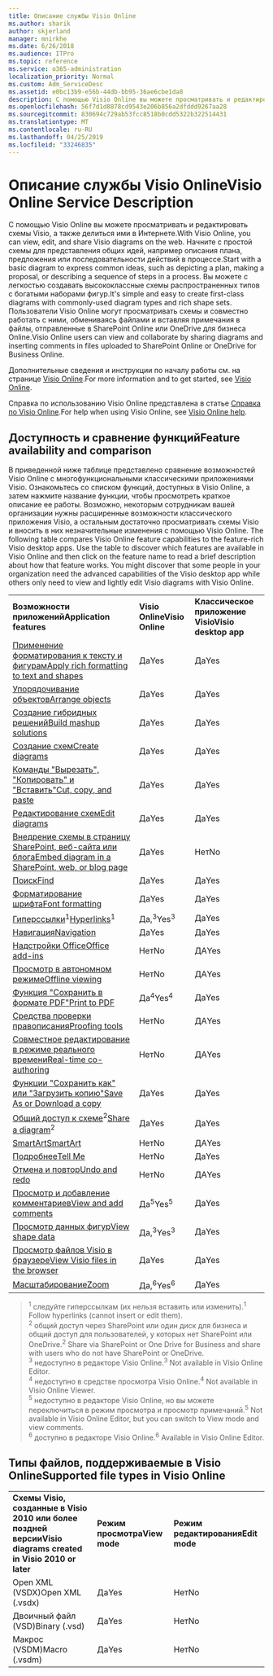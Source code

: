 ```yaml
---
title: Описание службы Visio Online
ms.author: sharik
author: skjerland
manager: mnirkhe
ms.date: 6/26/2018
ms.audience: ITPro
ms.topic: reference
ms.service: o365-administration
localization_priority: Normal
ms.custom: Adm_ServiceDesc
ms.assetid: e0bc13b9-e56b-44db-bb95-36ae6cbe1da8
description: С помощью Visio Online вы можете просматривать и редактировать схемы Visio, а также делиться ими в Интернете. Начните с простой схемы для представления общих идей, например описания плана, предложения или последовательности действий в процессе. Вы можете с легкостью создавать высококлассные схемы распространенных типов с богатыми наборами фигур. Пользователи Visio Online могут просматривать схемы и совместно работать с ними, обмениваясь файлами и вставляя примечания в файлы, отправленные в SharePoint Online или OneDrive для бизнеса Online.
ms.openlocfilehash: 56f7d1d8878cd9543e206b856a2dfddd9267aa28
ms.sourcegitcommit: 830694c729ab53fcc8518b0cdd5322b322514431
ms.translationtype: MT
ms.contentlocale: ru-RU
ms.lasthandoff: 04/25/2019
ms.locfileid: "33246835"
---
```

# <a name="visio-online-service-description"></a><span data-ttu-id="bba6b-106">Описание службы Visio Online</span><span class="sxs-lookup"><span data-stu-id="bba6b-106">Visio Online Service Description</span></span>

<span data-ttu-id="bba6b-107">С помощью Visio Online вы можете просматривать и редактировать схемы Visio, а также делиться ими в Интернете.</span><span class="sxs-lookup"><span data-stu-id="bba6b-107">With Visio Online, you can view, edit, and share Visio diagrams on the web.</span></span> <span data-ttu-id="bba6b-108">Начните с простой схемы для представления общих идей, например описания плана, предложения или последовательности действий в процессе.</span><span class="sxs-lookup"><span data-stu-id="bba6b-108">Start with a basic diagram to express common ideas, such as depicting a plan, making a proposal, or describing a sequence of steps in a process.</span></span> <span data-ttu-id="bba6b-109">Вы можете с легкостью создавать высококлассные схемы распространенных типов с богатыми наборами фигур.</span><span class="sxs-lookup"><span data-stu-id="bba6b-109">It's simple and easy to create first-class diagrams with commonly-used diagram types and rich shape sets.</span></span> <span data-ttu-id="bba6b-110">Пользователи Visio Online могут просматривать схемы и совместно работать с ними, обмениваясь файлами и вставляя примечания в файлы, отправленные в SharePoint Online или OneDrive для бизнеса Online.</span><span class="sxs-lookup"><span data-stu-id="bba6b-110">Visio Online users can view and collaborate by sharing diagrams and inserting comments in files uploaded to SharePoint Online or OneDrive for Business Online.</span></span>
  
<span data-ttu-id="bba6b-111">Дополнительные сведения и инструкции по началу работы см. на странице [Visio Online](https://products.office.com/en-US/visio/visio-online).</span><span class="sxs-lookup"><span data-stu-id="bba6b-111">For more information and to get started, see [Visio Online](https://products.office.com/en-US/visio/visio-online).</span></span>
  
<span data-ttu-id="bba6b-112">Справка по использованию Visio Online представлена в статье [Справка по Visio Online](https://go.microsoft.com/fwlink/?linkid=855982).</span><span class="sxs-lookup"><span data-stu-id="bba6b-112">For help when using Visio Online, see [Visio Online help](https://go.microsoft.com/fwlink/?linkid=855982).</span></span>
  
## <a name="feature-availability-and-comparison"></a><span data-ttu-id="bba6b-113">Доступность и сравнение функций</span><span class="sxs-lookup"><span data-stu-id="bba6b-113">Feature availability and comparison</span></span>

<span data-ttu-id="bba6b-p103">В приведенной ниже таблице представлено сравнение возможностей Visio Online с многофункциональными классическими приложениями Visio. Ознакомьтесь со списком функций, доступных в Visio Online, а затем нажмите название функции, чтобы просмотреть краткое описание ее работы. Возможно, некоторым сотрудникам вашей организации нужны расширенные возможности классического приложения Visio, а остальным достаточно просматривать схемы Visio и вносить в них незначительные изменения с помощью Visio Online. </span><span class="sxs-lookup"><span data-stu-id="bba6b-p103">The following table compares Visio Online feature capabilities to the feature-rich Visio desktop apps. Use the table to discover which features are available in Visio Online and then click on the feature name to read a brief description about how that feature works. You might discover that some people in your organization need the advanced capabilities of the Visio desktop app while others only need to view and lightly edit Visio diagrams with Visio Online.</span></span> 
  
||||
|:-----|:-----|:-----|
|<span data-ttu-id="bba6b-117">**Возможности приложений**</span><span class="sxs-lookup"><span data-stu-id="bba6b-117">**Application features**</span></span> <br/> |<span data-ttu-id="bba6b-118">**Visio Online**</span><span class="sxs-lookup"><span data-stu-id="bba6b-118">**Visio Online**</span></span> <br/> |<span data-ttu-id="bba6b-119">**Классическое приложение Visio**</span><span class="sxs-lookup"><span data-stu-id="bba6b-119">**Visio desktop app**</span></span> <br/> |
|[<span data-ttu-id="bba6b-120">Применение форматирования к тексту и фигурам</span><span class="sxs-lookup"><span data-stu-id="bba6b-120">Apply rich formatting to text and shapes</span></span>](visio-online.md#BM_1) <br/> |<span data-ttu-id="bba6b-121">Да</span><span class="sxs-lookup"><span data-stu-id="bba6b-121">Yes</span></span>  <br/> |<span data-ttu-id="bba6b-122">Да</span><span class="sxs-lookup"><span data-stu-id="bba6b-122">Yes</span></span>  <br/> |
|[<span data-ttu-id="bba6b-123">Упорядочивание объектов</span><span class="sxs-lookup"><span data-stu-id="bba6b-123">Arrange objects</span></span>](visio-online.md#BM_2) <br/> |<span data-ttu-id="bba6b-124">Да</span><span class="sxs-lookup"><span data-stu-id="bba6b-124">Yes</span></span>  <br/> |<span data-ttu-id="bba6b-125">Да</span><span class="sxs-lookup"><span data-stu-id="bba6b-125">Yes</span></span>  <br/> |
|[<span data-ttu-id="bba6b-126">Создание гибридных решений</span><span class="sxs-lookup"><span data-stu-id="bba6b-126">Build mashup solutions</span></span>](visio-online.md#BM_3) <br/> |<span data-ttu-id="bba6b-127">Да</span><span class="sxs-lookup"><span data-stu-id="bba6b-127">Yes</span></span>  <br/> |<span data-ttu-id="bba6b-128">Да</span><span class="sxs-lookup"><span data-stu-id="bba6b-128">Yes</span></span>  <br/> |
|[<span data-ttu-id="bba6b-129">Создание схем</span><span class="sxs-lookup"><span data-stu-id="bba6b-129">Create diagrams</span></span>](visio-online.md#BM_4) <br/> |<span data-ttu-id="bba6b-130">Да</span><span class="sxs-lookup"><span data-stu-id="bba6b-130">Yes</span></span>  <br/> |<span data-ttu-id="bba6b-131">Да</span><span class="sxs-lookup"><span data-stu-id="bba6b-131">Yes</span></span>  <br/> |
|[<span data-ttu-id="bba6b-132">Команды "Вырезать", "Копировать" и "Вставить"</span><span class="sxs-lookup"><span data-stu-id="bba6b-132">Cut, copy, and paste</span></span>](visio-online.md#BM_5) <br/> |<span data-ttu-id="bba6b-133">Да</span><span class="sxs-lookup"><span data-stu-id="bba6b-133">Yes</span></span>  <br/> |<span data-ttu-id="bba6b-134">Да</span><span class="sxs-lookup"><span data-stu-id="bba6b-134">Yes</span></span>  <br/> |
|[<span data-ttu-id="bba6b-135">Редактирование схем</span><span class="sxs-lookup"><span data-stu-id="bba6b-135">Edit diagrams</span></span>](visio-online.md#BM_6) <br/> |<span data-ttu-id="bba6b-136">Да</span><span class="sxs-lookup"><span data-stu-id="bba6b-136">Yes</span></span>  <br/> |<span data-ttu-id="bba6b-137">Да</span><span class="sxs-lookup"><span data-stu-id="bba6b-137">Yes</span></span>  <br/> |
|[<span data-ttu-id="bba6b-138">Внедрение схемы в страницу SharePoint, веб-сайта или блога</span><span class="sxs-lookup"><span data-stu-id="bba6b-138">Embed diagram in a SharePoint, web, or blog page</span></span>](visio-online.md#BM_7) <br/> |<span data-ttu-id="bba6b-139">Да</span><span class="sxs-lookup"><span data-stu-id="bba6b-139">Yes</span></span>  <br/> |<span data-ttu-id="bba6b-140">Нет</span><span class="sxs-lookup"><span data-stu-id="bba6b-140">No</span></span>  <br/> |
|[<span data-ttu-id="bba6b-141">Поиск</span><span class="sxs-lookup"><span data-stu-id="bba6b-141">Find</span></span>](visio-online.md#BM_8) <br/> |<span data-ttu-id="bba6b-142">Да</span><span class="sxs-lookup"><span data-stu-id="bba6b-142">Yes</span></span>  <br/> |<span data-ttu-id="bba6b-143">Да</span><span class="sxs-lookup"><span data-stu-id="bba6b-143">Yes</span></span>  <br/> |
|[<span data-ttu-id="bba6b-144">Форматирование шрифта</span><span class="sxs-lookup"><span data-stu-id="bba6b-144">Font formatting</span></span>](visio-online.md#BM_9) <br/> |<span data-ttu-id="bba6b-145">Да</span><span class="sxs-lookup"><span data-stu-id="bba6b-145">Yes</span></span>  <br/> |<span data-ttu-id="bba6b-146">Да</span><span class="sxs-lookup"><span data-stu-id="bba6b-146">Yes</span></span>  <br/> |
|<span data-ttu-id="bba6b-147">[Гиперссылки](visio-online.md#BM_10)<sup>1</sup></span><span class="sxs-lookup"><span data-stu-id="bba6b-147">[Hyperlinks](visio-online.md#BM_10)<sup>1</sup></span></span> <br/> |<span data-ttu-id="bba6b-148">Да,<sup>3</sup></span><span class="sxs-lookup"><span data-stu-id="bba6b-148">Yes<sup>3</sup></span></span> <br/> |<span data-ttu-id="bba6b-149">Да</span><span class="sxs-lookup"><span data-stu-id="bba6b-149">Yes</span></span>  <br/> |
|[<span data-ttu-id="bba6b-150">Навигация</span><span class="sxs-lookup"><span data-stu-id="bba6b-150">Navigation</span></span>](visio-online.md#BM_11) <br/> |<span data-ttu-id="bba6b-151">Да</span><span class="sxs-lookup"><span data-stu-id="bba6b-151">Yes</span></span>  <br/> |<span data-ttu-id="bba6b-152">Да</span><span class="sxs-lookup"><span data-stu-id="bba6b-152">Yes</span></span>  <br/> |
|[<span data-ttu-id="bba6b-153">Надстройки Office</span><span class="sxs-lookup"><span data-stu-id="bba6b-153">Office add-ins</span></span>](visio-online.md#BM_12) <br/> |<span data-ttu-id="bba6b-154">Нет</span><span class="sxs-lookup"><span data-stu-id="bba6b-154">No</span></span>  <br/> |<span data-ttu-id="bba6b-155">ДА</span><span class="sxs-lookup"><span data-stu-id="bba6b-155">Yes</span></span>  <br/> |
|[<span data-ttu-id="bba6b-156">Просмотр в автономном режиме</span><span class="sxs-lookup"><span data-stu-id="bba6b-156">Offline viewing</span></span>](visio-online.md#BM_13) <br/> |<span data-ttu-id="bba6b-157">Нет</span><span class="sxs-lookup"><span data-stu-id="bba6b-157">No</span></span>  <br/> |<span data-ttu-id="bba6b-158">ДА</span><span class="sxs-lookup"><span data-stu-id="bba6b-158">Yes</span></span>  <br/> |
|[<span data-ttu-id="bba6b-159">Функция "Сохранить в формате PDF"</span><span class="sxs-lookup"><span data-stu-id="bba6b-159">Print to PDF </span></span>](visio-online.md#BM_14) <br/> |<span data-ttu-id="bba6b-160">Да<sup>4</sup></span><span class="sxs-lookup"><span data-stu-id="bba6b-160">Yes<sup>4</sup></span></span> <br/> |<span data-ttu-id="bba6b-161">Да</span><span class="sxs-lookup"><span data-stu-id="bba6b-161">Yes</span></span>  <br/> |
|[<span data-ttu-id="bba6b-162">Средства проверки правописания</span><span class="sxs-lookup"><span data-stu-id="bba6b-162">Proofing tools</span></span>](visio-online.md#BM_15) <br/> |<span data-ttu-id="bba6b-163">Нет</span><span class="sxs-lookup"><span data-stu-id="bba6b-163">No</span></span>  <br/> |<span data-ttu-id="bba6b-164">ДА</span><span class="sxs-lookup"><span data-stu-id="bba6b-164">Yes</span></span>  <br/> |
|[<span data-ttu-id="bba6b-165">Совместное редактирование в режиме реального времени</span><span class="sxs-lookup"><span data-stu-id="bba6b-165">Real-time co-authoring</span></span>](visio-online.md#BM_16) <br/> |<span data-ttu-id="bba6b-166">Нет</span><span class="sxs-lookup"><span data-stu-id="bba6b-166">No</span></span>  <br/> |<span data-ttu-id="bba6b-167">ДА</span><span class="sxs-lookup"><span data-stu-id="bba6b-167">Yes</span></span>  <br/> |
|[<span data-ttu-id="bba6b-168">Функции "Сохранить как" или "Загрузить копию"</span><span class="sxs-lookup"><span data-stu-id="bba6b-168">Save As or Download a copy</span></span>](visio-online.md#BM_17) <br/> |<span data-ttu-id="bba6b-169">Да</span><span class="sxs-lookup"><span data-stu-id="bba6b-169">Yes</span></span>  <br/> |<span data-ttu-id="bba6b-170">Да</span><span class="sxs-lookup"><span data-stu-id="bba6b-170">Yes</span></span>  <br/> |
|<span data-ttu-id="bba6b-171">[Общий доступ к схеме](visio-online.md#BM_18)<sup>2</sup></span><span class="sxs-lookup"><span data-stu-id="bba6b-171">[Share a diagram](visio-online.md#BM_18)<sup>2</sup></span></span> <br/> |<span data-ttu-id="bba6b-172">Да</span><span class="sxs-lookup"><span data-stu-id="bba6b-172">Yes</span></span>  <br/> |<span data-ttu-id="bba6b-173">Да</span><span class="sxs-lookup"><span data-stu-id="bba6b-173">Yes</span></span>  <br/> |
|[<span data-ttu-id="bba6b-174">SmartArt</span><span class="sxs-lookup"><span data-stu-id="bba6b-174">SmartArt</span></span>](visio-online.md#BM_19) <br/> |<span data-ttu-id="bba6b-175">Нет</span><span class="sxs-lookup"><span data-stu-id="bba6b-175">No</span></span>  <br/> |<span data-ttu-id="bba6b-176">ДА</span><span class="sxs-lookup"><span data-stu-id="bba6b-176">Yes</span></span>  <br/> |
|[<span data-ttu-id="bba6b-177">Подробнее</span><span class="sxs-lookup"><span data-stu-id="bba6b-177">Tell Me</span></span>](visio-online.md#BM_20) <br/> |<span data-ttu-id="bba6b-178">Нет</span><span class="sxs-lookup"><span data-stu-id="bba6b-178">No</span></span>  <br/> |<span data-ttu-id="bba6b-179">Да</span><span class="sxs-lookup"><span data-stu-id="bba6b-179">Yes</span></span>  <br/> |
|[<span data-ttu-id="bba6b-180">Отмена и повтор</span><span class="sxs-lookup"><span data-stu-id="bba6b-180">Undo and redo</span></span>](visio-online.md#BM_21) <br/> |<span data-ttu-id="bba6b-181">Нет</span><span class="sxs-lookup"><span data-stu-id="bba6b-181">No</span></span>  <br/> |<span data-ttu-id="bba6b-182">ДА</span><span class="sxs-lookup"><span data-stu-id="bba6b-182">Yes</span></span>  <br/> |
|[<span data-ttu-id="bba6b-183">Просмотр и добавление комментариев</span><span class="sxs-lookup"><span data-stu-id="bba6b-183">View and add comments</span></span>](visio-online.md#BM_22) <br/> |<span data-ttu-id="bba6b-184">Да<sup>5</sup></span><span class="sxs-lookup"><span data-stu-id="bba6b-184">Yes<sup>5</sup></span></span> <br/> |<span data-ttu-id="bba6b-185">Да</span><span class="sxs-lookup"><span data-stu-id="bba6b-185">Yes</span></span>  <br/> |
|[<span data-ttu-id="bba6b-186">Просмотр данных фигур</span><span class="sxs-lookup"><span data-stu-id="bba6b-186">View shape data</span></span>](visio-online.md#BM_23) <br/> |<span data-ttu-id="bba6b-187">Да,<sup>3</sup></span><span class="sxs-lookup"><span data-stu-id="bba6b-187">Yes<sup>3</sup></span></span> <br/> |<span data-ttu-id="bba6b-188">Да</span><span class="sxs-lookup"><span data-stu-id="bba6b-188">Yes</span></span>  <br/> |
|[<span data-ttu-id="bba6b-189">Просмотр файлов Visio в браузере</span><span class="sxs-lookup"><span data-stu-id="bba6b-189">View Visio files in the browser</span></span>](visio-online.md#BM_24) <br/> |<span data-ttu-id="bba6b-190">Да</span><span class="sxs-lookup"><span data-stu-id="bba6b-190">Yes</span></span>  <br/> |<span data-ttu-id="bba6b-191">Да</span><span class="sxs-lookup"><span data-stu-id="bba6b-191">Yes</span></span>  <br/> |
|[<span data-ttu-id="bba6b-192">Масштабирование</span><span class="sxs-lookup"><span data-stu-id="bba6b-192">Zoom</span></span>](visio-online.md#BM_25) <br/> |<span data-ttu-id="bba6b-193">Да,<sup>6</sup></span><span class="sxs-lookup"><span data-stu-id="bba6b-193">Yes<sup>6</sup></span></span> <br/> |<span data-ttu-id="bba6b-194">Да</span><span class="sxs-lookup"><span data-stu-id="bba6b-194">Yes</span></span>  <br/> |
   
> <span data-ttu-id="bba6b-195"><sup>1</sup> следуйте гиперссылкам (их нельзя вставить или изменить).</span><span class="sxs-lookup"><span data-stu-id="bba6b-195"><sup>1</sup> Follow hyperlinks (cannot insert or edit them).</span></span> 
<br/><span data-ttu-id="bba6b-196"><sup>2</sup> общий доступ через SharePoint или один диск для бизнеса и общий доступ для пользователей, у которых нет SharePoint или OneDrive.</span><span class="sxs-lookup"><span data-stu-id="bba6b-196"><sup>2</sup> Share via SharePoint or One Drive for Business and share with users who do not have SharePoint or OneDrive.</span></span> 
<br/> <span data-ttu-id="bba6b-197"><sup>3</sup> недоступно в редакторе Visio Online.</span><span class="sxs-lookup"><span data-stu-id="bba6b-197"><sup>3</sup> Not available in Visio Online Editor.</span></span>
<br/><span data-ttu-id="bba6b-198"><sup>4</sup> недоступно в средстве просмотра Visio Online.</span><span class="sxs-lookup"><span data-stu-id="bba6b-198"><sup>4</sup> Not available in Visio Online Viewer.</span></span> 
<br/><span data-ttu-id="bba6b-199"><sup>5</sup> недоступно в редакторе Visio Online, но вы можете переключиться в режим просмотра и просмотр примечаний.</span><span class="sxs-lookup"><span data-stu-id="bba6b-199"><sup>5</sup> Not available in Visio Online Editor, but you can switch to View mode and view comments.</span></span> 
<br/><span data-ttu-id="bba6b-200"><sup>6</sup> доступно в редакторе Visio Online.</span><span class="sxs-lookup"><span data-stu-id="bba6b-200"><sup>6</sup> Available in Visio Online Editor.</span></span> 
  
## <a name="supported-file-types-in-visio-online"></a><span data-ttu-id="bba6b-201">Типы файлов, поддерживаемые в Visio Online</span><span class="sxs-lookup"><span data-stu-id="bba6b-201">Supported file types in Visio Online</span></span>

||||
|:-----|:-----|:-----|
|<span data-ttu-id="bba6b-202">**Схемы Visio, созданные в Visio 2010 или более поздней версии**</span><span class="sxs-lookup"><span data-stu-id="bba6b-202">**Visio diagrams created in Visio 2010 or later**</span></span> <br/> |<span data-ttu-id="bba6b-203">**Режим просмотра**</span><span class="sxs-lookup"><span data-stu-id="bba6b-203">**View mode**</span></span> <br/> |<span data-ttu-id="bba6b-204">**Режим редактирования**</span><span class="sxs-lookup"><span data-stu-id="bba6b-204">**Edit mode**</span></span> <br/> |
|<span data-ttu-id="bba6b-205">Open XML (VSDX)</span><span class="sxs-lookup"><span data-stu-id="bba6b-205">Open XML (.vsdx)</span></span>  <br/> |<span data-ttu-id="bba6b-206">Да</span><span class="sxs-lookup"><span data-stu-id="bba6b-206">Yes</span></span>  <br/> |<span data-ttu-id="bba6b-207">Нет</span><span class="sxs-lookup"><span data-stu-id="bba6b-207">No</span></span>  <br/> |
|<span data-ttu-id="bba6b-208">Двоичный файл (VSD)</span><span class="sxs-lookup"><span data-stu-id="bba6b-208">Binary (.vsd)</span></span>  <br/> |<span data-ttu-id="bba6b-209">Да</span><span class="sxs-lookup"><span data-stu-id="bba6b-209">Yes</span></span>  <br/> |<span data-ttu-id="bba6b-210">Нет</span><span class="sxs-lookup"><span data-stu-id="bba6b-210">No</span></span>  <br/> |
|<span data-ttu-id="bba6b-211">Макрос (VSDM)</span><span class="sxs-lookup"><span data-stu-id="bba6b-211">Macro (.vsdm)</span></span>  <br/> |<span data-ttu-id="bba6b-212">Да</span><span class="sxs-lookup"><span data-stu-id="bba6b-212">Yes</span></span>  <br/> |<span data-ttu-id="bba6b-213">Нет</span><span class="sxs-lookup"><span data-stu-id="bba6b-213">No</span></span>  <br/> |
   

